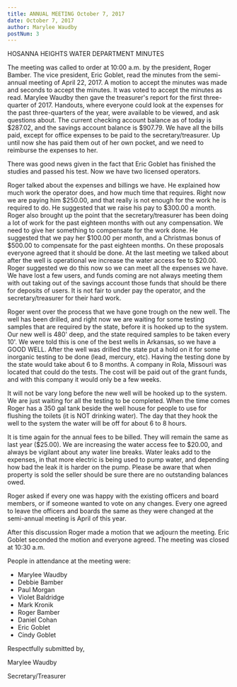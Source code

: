 ```yaml
---
title: ANNUAL MEETING October 7, 2017
date: October 7, 2017
author: Marylee Waudby
postNum: 3
---
```


HOSANNA HEIGHTS WATER DEPARTMENT MINUTES

The meeting was called to order at 10:00 a.m. by the president, Roger Bamber.  The vice president, Eric Goblet, read the minutes from the semi-annual meeting of April 22, 2017.  A motion to accept the minutes was made and seconds to accept the minutes.  It was voted to accept the minutes as read.  Marylee Waudby then gave the treasurer&#39;s report for the first three-quarter of 2017.   Handouts, where everyone could look at the expenses for the past three-quarters of the year, were available to be viewed, and ask questions about.  The current checking account balance as of today is $287.02, and the savings account balance is $907.79.  We have all the bills paid, except for office expenses to be paid to the secretary/treasurer.  Up until now she has paid them out of her own pocket, and we need to reimburse the expenses to her.

<!--truncate-->

There was good news given in the fact that Eric Goblet has finished the studies and passed his test.  Now we have two licensed operators.

Roger talked about the expenses and billings we have.  He explained how much work the operator does, and how much time that requires.  Right now we are paying him $250.00, and that really is not enough for the work he is required to do.  He suggested that we raise his pay to $300.00 a month.  Roger also brought up the point that the secretary/treasurer has been doing a lot of work for the past eighteen months with out any compensation.  We need to give her something to compensate for the work done.  He suggested that we pay her $100.00 per month, and a Christmas bonus of $500.00 to compensate for the past eighteen months.  On these proposals everyone agreed that it should be done.  At the last meeting we talked about after the well is operational we increase the water access fee to $20.00.  Roger suggested we do this now so we can meet all the expenses we have.  We have lost a few users, and funds coming are not always meeting them with out taking out of the savings account those funds that should be there for deposits of users.  It is not fair to under pay the operator, and the secretary/treasurer for their hard work.

Roger went over the process that we have gone trough on the new well.   The well has been drilled, and right now we are waiting for some testing samples that are required by the state, before it is hooked up to the system.  Our new well is 480&#39; deep, and the state required samples to be taken every 10&#39;.  We were told this is one of the best wells in Arkansas, so we have a GOOD WELL.  After the well was drilled the state put a hold on it for some inorganic testing to be done (lead, mercury, etc).  Having the testing done by the state would take about 6 to 8 months.  A company in Rola, Missouri was located that could do the tests.  The cost will be paid out of the grant funds, and with this company it would only be a few weeks.

It will not be vary long before the new well will be hooked up to the system.  We are just waiting for all the testing to be completed.  When the time comes Roger has a 350 gal tank beside the well house for people to use for flushing the toilets (it is NOT drinking water).  The day that they hook the well to the system the water will be off for about 6 to 8 hours.

It is time again for the annual fees to be billed.  They will remain the same as last year ($25.00).  We are increasing the water access fee to $20.00, and always be vigilant about any water line breaks.  Water leaks add to the expenses, in that more electric is being used to pump water, and depending how bad the leak it is harder on the pump.  Please be aware that when property is sold the seller should be sure there are no outstanding balances owed.

Roger asked if every one was happy with the existing officers and board members, or if someone wanted to vote on any changes.  Every one agreed to leave the officers and boards the same as they were changed at the semi-annual meeting is April of this year.

After this discussion Roger made a motion that we adjourn the meeting.  Eric Goblet seconded the motion and everyone agreed.  The meeting was closed at 10:30 a.m.

People in attendance at the meeting were:
* Marylee Waudby
* Debbie Bamber  
* Paul Morgan
* Violet Baldridge  
* Mark Kronik           
* Roger Bamber  
* Daniel Cohan
* Eric Goblet   
* Cindy Goblet

Respectfully submitted by,

Marylee Waudby

Secretary/Treasurer
